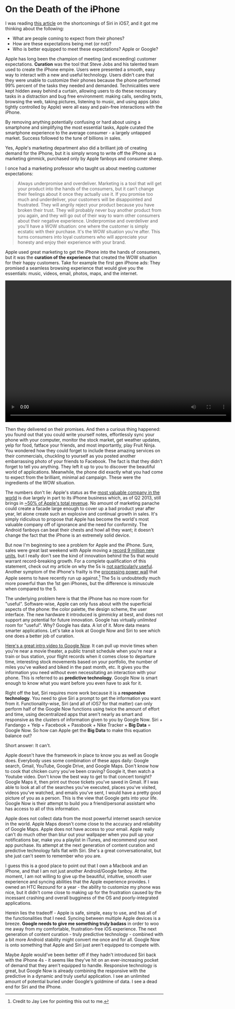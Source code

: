 # On the Death of the iPhone

I was reading [this article](http://www.wired.com/gadgetlab/2013/09/more-is-better/) on the shortcomings of Siri in iOS7, and it got me thinking about the following:

- What are people coming to expect from their phones?
- How are these expectations being met (or not)?
- Who is better equipped to meet these expectations? Apple or Google?

Apple has long been the champion of meeting (and exceeding) customer expectations. **Curation** was the tool that Steve Jobs and his talented team used to create the iPhone empire. Users were presented a smooth, easy way to interact with a new and useful technology. Users didn't care that they were unable to customize their phones because the phone performed 99% percent of the tasks they needed and demanded. Technicalities were kept hidden away behind a curtain, allowing users to do these necessary tasks in a distraction and bug free environment: making calls, sending texts, browsing the web, taking pictures, listening to music, and using apps (also tightly controlled by Apple) were all easy and pain-free interactions with the iPhone.

By removing anything potentially confusing or hard about using a smartphone and simplifying the most essential tasks, Apple curated the smartphone experience to the average consumer - a largely untapped market. Success followed to the tune of billions in sales.

Yes, Apple's marketing department also did a brilliant job of creating demand for the iPhone, but it is simply wrong to write off the iPhone as a marketing gimmick, purchased only by Apple fanboys and consumer sheep.

I once had a marketing professor who taught us about meeting customer expectations: 

> Always underpromise and overdeliver. Marketing is a tool that will get your product into the hands of the consumers, but it can't change their feelings about it once they actually use it. If you promise too much and underdeliver, your customers will be disappointed and frustrated. They will angrily reject your product because you have broken their trust. They will probably never buy another product from you again, and they will go out of their way to warn other consumers about their negative experience. Underpromise and overdeliver and you'll have a WOW situation: one where the customer is simply ecstatic with their purchase. It's the WOW situation you're after. This turns consumers into loyal customers who will appreciate your honesty and enjoy their experience with your brand.</blockquote>

Apple used great marketing to get the iPhone into the hands of consumers, but it was the **curation of the experience** that created the WOW situation for their happy customers. Take for example the first gen iPhone ads: They promised a seamless browsing experience that would give you the essentials: music, videos, email, photos, maps, and the internet.

<p>
<video width="720" height="450" controls="">
  <source src="https://www.youtube.com/watch?v=0lfmlKYZ-vU" type="video/webm">
Your browser does not support the video tag.
</video>
</p>

Then they delivered on their promises. And then a curious thing happened: you found out that you could write yourself notes, effortlessly sync your phone with your computer, monitor the stock market, get weather updates, yelp for food, fatface your friends, and most importantly, play Fruit Ninja. You wondered how they could forget to include these amazing services on their commercials, chuckling to yourself as you posted another embarrassing photo of your friends to Facebook. The fact is that they didn't forget to tell you anything. They left it up to you to discover the beautiful world of applications. Meanwhile, the phone did exactly what you had come to expect from the brilliant, minimal ad campaign. These were the ingredients of the WOW situation.

The numbers don't lie: Apple's status as the [most valuable company in the world](http://appleinsider.com/articles/13/08/01/apple-inc-retakes-title-as-worlds-most-valuable-company-following-strong-july) is due largely in part to its iPhone business which, as of Q2 2013, still brings in <a href="http://betanews.com/wp-content/uploads/2013/04/Apple-fiscal-Q2-2013-chart.png" target="_blank">~50% of Apple's total revenue</a>. No amount of marketing panache could create a facade large enough to cover up a bad product year after year, let alone create such an explosive and continual growth in sales. It's simply ridiculous to propose that Apple has become the world's most valuable company off of ignorance and the need for conformity. The Android fanboys can beat their chests and howl all they want; it doesn't change the fact that the iPhone is an extremely solid device.

But now I'm beginning to see a problem for Apple and the iPhone. Sure, sales were great last weekend with Apple moving a <a href="http://www.theguardian.com/technology/2013/sep/23/iphone-5s-5c-apple-record-nine-million" target="_blank">record 9 million new units</a>, but I really don't see the kind of innovation behind the 5s that would warrant record-breaking growth. For a complete qualification of this statement, check out my article on why the 5s is <a href="http://roymurdock.com/essays/2013/09/how-useful-is-the-new-iphone/" target="_blank">not particularly useful</a>. Another symptom of the iPhone's frailty is the <a href="https://www.youtube.com/watch?v=8eSrdgTHhK0" target="_blank">processing power wall</a> that Apple seems to have recently run up against.[^1] The 5s is undoubtedly much more powerful than the 1st gen iPhones, but the difference is minuscule when compared to the 5.

The underlying problem here is that the iPhone has no more room for "useful". Software-wise, Apple can only fuss about with the superficial aspects of the phone: the color palette, the design scheme, the user interface. The new hardware it introduced is gimmicky at best, and does not support any potential for future innovation. Google has virtually <i>unlimited</i> room for "useful". Why? Google has data. A lot of it. More data means smarter applications. Let's take a look at Google Now and Siri to see which one does a better job of curation.

<a href="https://www.youtube.com/watch?feature=player_detailpage&amp;v=PAs6yQUCkno#t=107" target="_blank">

Here's a great intro video to Google Now</a>. It can pull up movie times when you're near a movie theater, a public transit schedule when you're near a train or bus station, your flight records when it comes close to departure time, interesting stock movements based on your portfolio, the number of miles you've walked and biked in the past month, etc. It gives you the information you need without even necessitating an interaction with your phone. This is referred to as **predictive technology**. Google Now is smart enough to know what you want before you even have to ask for it. 

Right off the bat, Siri requires more work because it is a **responsive technology**. You need to give Siri a prompt to get the information you want from it. Functionality-wise, Siri (and all of iOS7 for that matter) can only perform half of the Google Now functions using twice the amount of effort and time, using decentralized apps that aren't nearly as smart and responsive as the clusters of information given to you by Google Now. Siri + Fandango + Yelp + Facebook + Passbook + Nike Tracker + **Big Data** = Google Now. So how can Apple get the **Big Data** to make this equation balance out?

Short answer: It can't.

Apple doesn't have the framework in place to know you as well as Google does. Everybody uses some combination of these apps daily: Google search, Gmail, YouTube, Google Drive, and Google Maps. Don't know how to cook that chicken curry you've been craving? Google it, then watch a Youtube video. Don't know the best way to get to that concert tonight? Google Maps it, then print out those tickets you've saved in Gmail. If I was able to look at all of the searches you've executed, places you've visited, videos you've watched, and emails you've sent, I would have a pretty good picture of you as a person. This is the view that Google gets into your life. Google Now is their attempt to build you a friend/personal assistant who has access to all of this information.

Apple does not collect data from the most powerful internet search service in the world. Apple Maps doesn't come close to the accuracy and reliability of Google Maps. Apple does not have access to your email. Apple really can't do much other than blur out your wallpaper when you pull up your notifications bar, make you a playlist in iTunes, and recommend your next app purchase. Its attempt at the next generation of content curation and predictive technology falls flat with Siri. She's a great conversationalist, but she just can't seem to remember who you are.

I guess this is a good place to point out that I own a Macbook and an iPhone, and that I am not just another Android/Google fanboy. At the moment, I am not willing to give up the beautiful, intuitive, smooth user experience and syncing abilities that the Apple experience provides. I owned an HTC Rezound for a year - the ability to customize my phone was nice, but it didn't come close to making up for the frustration caused by the incessant crashing and overall bugginess of the OS and poorly-integrated applications.

Herein lies the tradeoff - Apple is safe, simple, easy to use, and has all of the functionalities that I need. Syncing between multiple Apple devices is a breeze. **Google needs to give me something truly badass** in order to woo me away from my comfortable, frustration-free iOS experience. The next generation of content curation - truly predictive technology - combined with a bit more Android stability might convert me once and for all. Google Now is onto something that Apple and Siri just aren't equipped to compete with.

Maybe Apple would've been better off if they hadn't introduced Siri back with the iPhone 4s - it seems like they've hit on an ever-increasing pocket of demand that they aren't equipped to handle. Responsive technology is great, but Google Now is already combining the responsive with the predictive in a dynamic and truly useful application. I see an unlimited amount of potential buried under Google's goldmine of data. I see a dead end for Siri and the iPhone.

[^1]: Credit to Jay Lee for pointing this out to me.